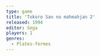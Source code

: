 ```yaml
---
type: game
title: 'Tokoro San no mahmahjan 2'
released: 1994
editor: Sega
players: 1
genres:
  - Plates-formes
---
```

